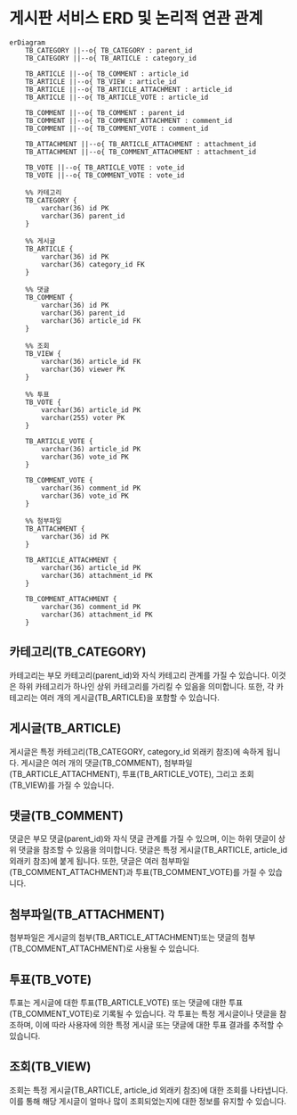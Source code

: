 # 게시판 서비스 ERD 및 논리적 연관 관계

```mermaid
erDiagram
    TB_CATEGORY ||--o{ TB_CATEGORY : parent_id
    TB_CATEGORY ||--o{ TB_ARTICLE : category_id
    
    TB_ARTICLE ||--o{ TB_COMMENT : article_id
    TB_ARTICLE ||--o{ TB_VIEW : article_id
    TB_ARTICLE ||--o{ TB_ARTICLE_ATTACHMENT : article_id
    TB_ARTICLE ||--o{ TB_ARTICLE_VOTE : article_id
    
    TB_COMMENT ||--o{ TB_COMMENT : parent_id
    TB_COMMENT ||--o{ TB_COMMENT_ATTACHMENT : comment_id
    TB_COMMENT ||--o{ TB_COMMENT_VOTE : comment_id
    
    TB_ATTACHMENT ||--o{ TB_ARTICLE_ATTACHMENT : attachment_id
    TB_ATTACHMENT ||--o{ TB_COMMENT_ATTACHMENT : attachment_id

    TB_VOTE ||--o{ TB_ARTICLE_VOTE : vote_id
    TB_VOTE ||--o{ TB_COMMENT_VOTE : vote_id
        
    %% 카테고리
    TB_CATEGORY {
        varchar(36) id PK
        varchar(36) parent_id
    }

    %% 게시글
    TB_ARTICLE {
        varchar(36) id PK
        varchar(36) category_id FK
    }

    %% 댓글
    TB_COMMENT {
        varchar(36) id PK
        varchar(36) parent_id
        varchar(36) article_id FK
    }

    %% 조회
    TB_VIEW {
        varchar(36) article_id FK
        varchar(36) viewer PK
    }

    %% 투표
    TB_VOTE {
        varchar(36) article_id PK
        varchar(255) voter PK
    }

    TB_ARTICLE_VOTE {
        varchar(36) article_id PK
        varchar(36) vote_id PK
    }
        
    TB_COMMENT_VOTE {
        varchar(36) comment_id PK
        varchar(36) vote_id PK
    }
    
    %% 첨부파일
    TB_ATTACHMENT {
        varchar(36) id PK
    }
    
    TB_ARTICLE_ATTACHMENT {
        varchar(36) article_id PK
        varchar(36) attachment_id PK
    }

    TB_COMMENT_ATTACHMENT {
        varchar(36) comment_id PK
        varchar(36) attachment_id PK
    }

```

## 카테고리(TB_CATEGORY)
카테고리는 부모 카테고리(parent_id)와 자식 카테고리 관계를 가질 수 있습니다. 이것은 하위 카테고리가 하나인 상위 카테고리를 가리킬 수 있음을 의미합니다. 또한, 각 카테고리는 여러 개의 게시글(TB_ARTICLE)을 포함할 수 있습니다.

## 게시글(TB_ARTICLE)
게시글은 특정 카테고리(TB_CATEGORY, category_id 외래키 참조)에 속하게 됩니다. 게시글은 여러 개의 댓글(TB_COMMENT), 첨부파일(TB_ARTICLE_ATTACHMENT), 투표(TB_ARTICLE_VOTE), 그리고 조회(TB_VIEW)를 가질 수 있습니다.

## 댓글(TB_COMMENT)
댓글은 부모 댓글(parent_id)와 자식 댓글 관계를 가질 수 있으며, 이는 하위 댓글이 상위 댓글을 참조할 수 있음을 의미합니다. 댓글은 특정 게시글(TB_ARTICLE, article_id 외래키 참조)에 붙게 됩니다. 또한, 댓글은 여러 첨부파일(TB_COMMENT_ATTACHMENT)과 투표(TB_COMMENT_VOTE)를 가질 수 있습니다.

## 첨부파일(TB_ATTACHMENT)
첨부파일은 게시글의 첨부(TB_ARTICLE_ATTACHMENT)또는 댓글의 첨부(TB_COMMENT_ATTACHMENT)로 사용될 수 있습니다.

## 투표(TB_VOTE)
투표는 게시글에 대한 투표(TB_ARTICLE_VOTE) 또는 댓글에 대한 투표(TB_COMMENT_VOTE)로 기록될 수 있습니다. 각 투표는 특정 게시글이나 댓글을 참조하며, 이에 따라 사용자에 의한 특정 게시글 또는 댓글에 대한 투표 결과를 추적할 수 있습니다.

## 조회(TB_VIEW)
조회는 특정 게시글(TB_ARTICLE, article_id 외래키 참조)에 대한 조회를 나타냅니다. 이를 통해 해당 게시글이 얼마나 많이 조회되었는지에 대한 정보를 유지할 수 있습니다.
